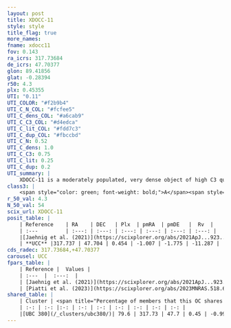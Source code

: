 ```yaml
---
layout: post
title: XDOCC-11
style: style
title_flag: true
more_names: 
fname: xdocc11
fov: 0.143
ra_icrs: 317.73684
de_icrs: 47.70377
glon: 89.41856
glat: -0.28394
r50: 4.3
plx: 0.45355
UTI: "0.11"
UTI_COLOR: "#f2b9b4"
UTI_C_N_COL: "#fcfee5"
UTI_C_dens_COL: "#a6cab9"
UTI_C_C3_COL: "#d4edca"
UTI_C_lit_COL: "#fdd7c3"
UTI_C_dup_COL: "#fbccbd"
UTI_C_N: 0.52
UTI_C_dens: 1.0
UTI_C_C3: 0.75
UTI_C_lit: 0.25
UTI_C_dup: 0.2
UTI_summary: |
    XDOCC-11 is a moderately populated, very dense object of high C3 quality. It is poorly studied in the literature.<br><br><span style="color: #99180f; font-weight: bold;">Warning: </span>This is likely a duplicate object, which shares a large percentage of members with at least one previously reported entry.
class3: |
    <span style="color: green; font-weight: bold;">A</span><span style="color: #FFC300; font-weight: bold;">B</span>
r_50_val: 4.3
N_50_val: 54
scix_url: XDOCC-11
posit_table: |
    | Reference    | RA    | DEC   | Plx  | pmRA  | pmDE   |  Rv  |
    | :---         | :---: | :---: | :---: | :---: | :---: | :---: |
    |[Jaehnig et al. (2021)](https://scixplorer.org/abs/2021ApJ...923..129J) | 317.734 | 47.722 | 0.474 | -1.006 | -1.736 | -- |
    | **UCC** |317.737 | 47.704 | 0.454 | -1.007 | -1.775 | -11.287 | 
cds_radec: 317.73684,+47.70377
carousel: UCC
fpars_table: |
    | Reference |  Values |
    | :---  |  :---:  |
    | [Jaehnig et al. (2021)](https://scixplorer.org/abs/2021ApJ...923..129J) | `Avmag=1.372, Dist=1761.90, logAge=8.135` |
    | [Piatti et al. (2023)](https://scixplorer.org/abs/2023MNRAS.518.6216P) | `Log(t)=8.48, [Fe/H]=0.37, Mass=591, binar_fr=0.29` |
shared_table: |
    | Cluster | <span title="Percentage of members that this OC shares with the ones listed">%</span>   | RA   | DEC   | Plx   | pmRA  | pmDE  | Rv | UTI |
    | :-: | :-: |:-: | :-: | :-: | :-: | :-: | :-: | :-: |
    |[UBC 380](/_clusters/ubc380/)| 79.6 | 317.73 | 47.7 | 0.45 | -0.99 | -1.77 | -29.9 |0.69 |
---
```

